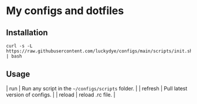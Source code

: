 # My configs and dotfiles

## Installation
```
curl -s -L https://raw.githubusercontent.com/luckydye/configs/main/scripts/init.sh | bash
```


## Usage

| run     | Run any script in the `~/configs/scripts` folder. |
| refresh | Pull latest version of configs.                   |
| reload  | reload .rc file.                                  |
